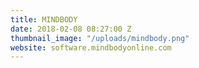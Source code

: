 ```yaml
---
title: MINDBODY
date: 2018-02-08 08:27:00 Z
thumbnail_image: "/uploads/mindbody.png"
website: software.mindbodyonline.com
---
```



